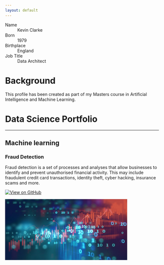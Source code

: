 ```yaml
---
layout: default
---
```



<dl>
<dt>Name</dt>
<dd>Kevin Clarke</dd>
<dt>Born</dt>
<dd>1979</dd>
<dt>Birthplace</dt>
<dd>England</dd>
<dt>Job Title</dt>
<dd>Data Architect</dd>
</dl>

# Background

This profile has been created as part of my Masters course in Artificial Intelligence and Machine Learning.

# Data Science Portfolio

---

## Machine learning

### Fraud Detection

Fraud detection is a set of processes and analyses that allow businesses to identify and prevent unauthorised financial activity. This may include fraudulent credit card transactions, identity theft, cyber hacking, insurance scams and more.

[![View on GitHub](https://img.shields.io/badge/GitHub-View_on_GitHub-blue?logo=GitHub)](https://github.com/sajankedia/fraud_detection)

<img src="/assets/img/Finance.jpg" alt="Finance stock image" width="400" height="200" aria-label="For screen readers"/>
